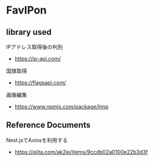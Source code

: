 # FavIPon


## library used
IPアドレス取得後の判別
- https://ip-api.com/

国旗取得
- https://flagsapi.com/

画像編集
- https://www.npmjs.com/package/jimp

## Reference Documents
Nest.jsでAxiosを利用する
- https://qiita.com/ak2ie/items/9ccdb02a0100e22b3d3f